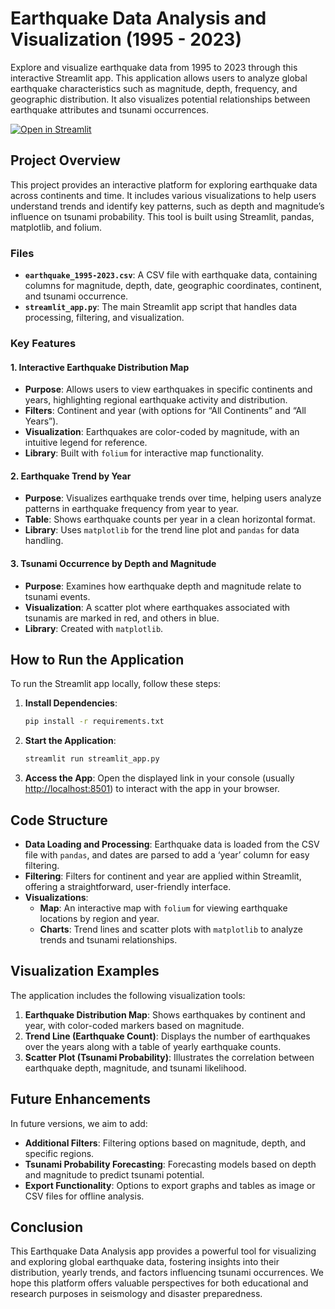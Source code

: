 # Earthquake Data Analysis and Visualization (1995 - 2023)

Explore and visualize earthquake data from 1995 to 2023 through this interactive Streamlit app. This application allows users to analyze global earthquake characteristics such as magnitude, depth, frequency, and geographic distribution. It also visualizes potential relationships between earthquake attributes and tsunami occurrences.

[![Open in Streamlit](https://static.streamlit.io/badges/streamlit_badge_black_white.svg)](https://da-multi-pr.streamlit.app/)

## Project Overview
This project provides an interactive platform for exploring earthquake data across continents and time. It includes various visualizations to help users understand trends and identify key patterns, such as depth and magnitude’s influence on tsunami probability. This tool is built using Streamlit, pandas, matplotlib, and folium.

### Files
- **`earthquake_1995-2023.csv`**: A CSV file with earthquake data, containing columns for magnitude, depth, date, geographic coordinates, continent, and tsunami occurrence.
- **`streamlit_app.py`**: The main Streamlit app script that handles data processing, filtering, and visualization.

### Key Features
#### 1. Interactive Earthquake Distribution Map
   - **Purpose**: Allows users to view earthquakes in specific continents and years, highlighting regional earthquake activity and distribution.
   - **Filters**: Continent and year (with options for “All Continents” and “All Years”).
   - **Visualization**: Earthquakes are color-coded by magnitude, with an intuitive legend for reference.
   - **Library**: Built with `folium` for interactive map functionality.

#### 2. Earthquake Trend by Year
   - **Purpose**: Visualizes earthquake trends over time, helping users analyze patterns in earthquake frequency from year to year.
   - **Table**: Shows earthquake counts per year in a clean horizontal format.
   - **Library**: Uses `matplotlib` for the trend line plot and `pandas` for data handling.

#### 3. Tsunami Occurrence by Depth and Magnitude
   - **Purpose**: Examines how earthquake depth and magnitude relate to tsunami events.
   - **Visualization**: A scatter plot where earthquakes associated with tsunamis are marked in red, and others in blue.
   - **Library**: Created with `matplotlib`.

## How to Run the Application
To run the Streamlit app locally, follow these steps:

1. **Install Dependencies**:
    ```bash
    pip install -r requirements.txt
    ```

2. **Start the Application**:
    ```bash
    streamlit run streamlit_app.py
    ```

3. **Access the App**: Open the displayed link in your console (usually [http://localhost:8501](http://localhost:8501)) to interact with the app in your browser.

## Code Structure
- **Data Loading and Processing**: Earthquake data is loaded from the CSV file with `pandas`, and dates are parsed to add a ‘year’ column for easy filtering.
- **Filtering**: Filters for continent and year are applied within Streamlit, offering a straightforward, user-friendly interface.
- **Visualizations**:
   - **Map**: An interactive map with `folium` for viewing earthquake locations by region and year.
   - **Charts**: Trend lines and scatter plots with `matplotlib` to analyze trends and tsunami relationships.

## Visualization Examples
The application includes the following visualization tools:

1. **Earthquake Distribution Map**: Shows earthquakes by continent and year, with color-coded markers based on magnitude.
2. **Trend Line (Earthquake Count)**: Displays the number of earthquakes over the years along with a table of yearly earthquake counts.
3. **Scatter Plot (Tsunami Probability)**: Illustrates the correlation between earthquake depth, magnitude, and tsunami likelihood.

## Future Enhancements
In future versions, we aim to add:
- **Additional Filters**: Filtering options based on magnitude, depth, and specific regions.
- **Tsunami Probability Forecasting**: Forecasting models based on depth and magnitude to predict tsunami potential.
- **Export Functionality**: Options to export graphs and tables as image or CSV files for offline analysis.

## Conclusion
This Earthquake Data Analysis app provides a powerful tool for visualizing and exploring global earthquake data, fostering insights into their distribution, yearly trends, and factors influencing tsunami occurrences. We hope this platform offers valuable perspectives for both educational and research purposes in seismology and disaster preparedness.